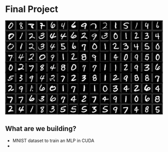 # Final Project

![](assets/mnist.png)

## What are we building?
- MNIST dataset to train an MLP in CUDA
-